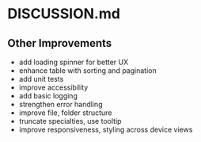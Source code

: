 # DISCUSSION.md

## Other Improvements

- add loading spinner for better UX
- enhance table with sorting and pagination
- add unit tests
- improve accessibility
- add basic logging
- strengthen error handling
- improve file, folder structure
- truncate specialties, use tooltip
- improve responsiveness, styling across device views
